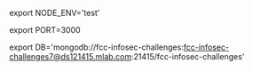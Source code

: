 export NODE_ENV='test'

export PORT=3000

export DB='mongodb://fcc-infosec-challenges:fcc-infosec-challenges7@ds121415.mlab.com:21415/fcc-infosec-challenges'





